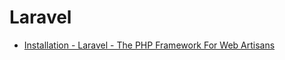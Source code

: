 # Laravel

- [Installation - Laravel - The PHP Framework For Web Artisans](https://laravel.com/docs/5.8#installing-laravel)
